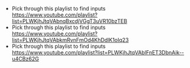 

- Pick through this playlist to find inputs <https://www.youtube.com/playlist?list=PLWKjhJtqVAbnqBxcdjVGgT3uVR10bzTEB>
- Pick through this playlist to find inputs <https://www.youtube.com/playlist?list=PLWKjhJtqVAbkmRvnFmOd4KhDdlK1oIq23>
- Pick through this playlist to find inputs <https://www.youtube.com/playlist?list=PLWKjhJtqVAblFnET3DbnAik--u4CBz62G>
